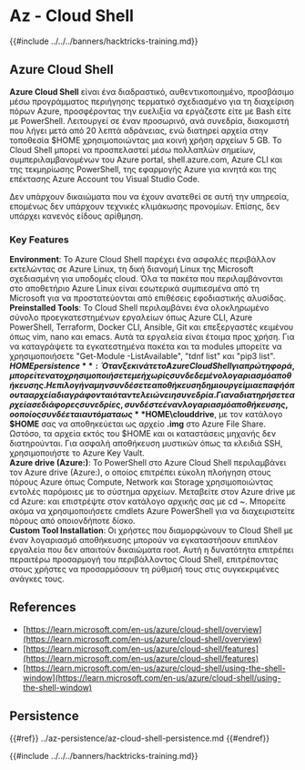# Az - Cloud Shell

{{#include ../../../banners/hacktricks-training.md}}

## Azure Cloud Shell

**Azure Cloud Shell** είναι ένα διαδραστικό, αυθεντικοποιημένο, προσβάσιμο μέσω προγράμματος περιήγησης τερματικό σχεδιασμένο για τη διαχείριση πόρων Azure, προσφέροντας την ευελιξία να εργάζεστε είτε με Bash είτε με PowerShell. Λειτουργεί σε έναν προσωρινό, ανά συνεδρία, διακομιστή που λήγει μετά από 20 λεπτά αδράνειας, ενώ διατηρεί αρχεία στην τοποθεσία $HOME χρησιμοποιώντας μια κοινή χρήση αρχείων 5 GB. Το Cloud Shell μπορεί να προσπελαστεί μέσω πολλαπλών σημείων, συμπεριλαμβανομένων του Azure portal, shell.azure.com, Azure CLI και της τεκμηρίωσης PowerShell, της εφαρμογής Azure για κινητά και της επέκτασης Azure Account του Visual Studio Code.

Δεν υπάρχουν δικαιώματα που να έχουν ανατεθεί σε αυτή την υπηρεσία, επομένως δεν υπάρχουν τεχνικές κλιμάκωσης προνομίων. Επίσης, δεν υπάρχει κανενός είδους αρίθμηση.

### Key Features

**Environment**: Το Azure Cloud Shell παρέχει ένα ασφαλές περιβάλλον εκτελώντας σε Azure Linux, τη δική διανομή Linux της Microsoft σχεδιασμένη για υποδομές cloud. Όλα τα πακέτα που περιλαμβάνονται στο αποθετήριο Azure Linux είναι εσωτερικά συμπιεσμένα από τη Microsoft για να προστατεύονται από επιθέσεις εφοδιαστικής αλυσίδας.  
**Preinstalled Tools**: Το Cloud Shell περιλαμβάνει ένα ολοκληρωμένο σύνολο προεγκατεστημένων εργαλείων όπως Azure CLI, Azure PowerShell, Terraform, Docker CLI, Ansible, Git και επεξεργαστές κειμένου όπως vim, nano και emacs. Αυτά τα εργαλεία είναι έτοιμα προς χρήση. Για να καταγράψετε τα εγκατεστημένα πακέτα και τα modules μπορείτε να χρησιμοποιήσετε "Get-Module -ListAvailable", "tdnf list" και "pip3 list".  
**$HOME persistence**: Όταν ξεκινάτε το Azure Cloud Shell για πρώτη φορά, μπορείτε να το χρησιμοποιήσετε με ή χωρίς συνδεδεμένο λογαριασμό αποθήκευσης. Η επιλογή να μην συνδέσετε αποθήκευση δημιουργεί μια επαφή όπου τα αρχεία διαγράφονται όταν τελειώνει η συνεδρία. Για να διατηρήσετε αρχεία σε διάφορες συνεδρίες, συνδέστε έναν λογαριασμό αποθήκευσης, ο οποίος συνδέεται αυτόματα ως **$HOME\clouddrive**, με τον κατάλογο **$HOME** σας να αποθηκεύεται ως αρχείο **.img** στο Azure File Share. Ωστόσο, τα αρχεία εκτός του $HOME και οι καταστάσεις μηχανής δεν διατηρούνται. Για ασφαλή αποθήκευση μυστικών όπως τα κλειδιά SSH, χρησιμοποιήστε το Azure Key Vault.  
**Azure drive (Azure:)**: Το PowerShell στο Azure Cloud Shell περιλαμβάνει τον Azure drive (Azure:), ο οποίος επιτρέπει εύκολη πλοήγηση στους πόρους Azure όπως Compute, Network και Storage χρησιμοποιώντας εντολές παρόμοιες με το σύστημα αρχείων. Μεταβείτε στον Azure drive με cd Azure: και επιστρέψτε στον κατάλογο αρχικής σας με cd ~. Μπορείτε ακόμα να χρησιμοποιήσετε cmdlets Azure PowerShell για να διαχειριστείτε πόρους από οποιονδήποτε δίσκο.  
**Custom Tool Installation**: Οι χρήστες που διαμορφώνουν το Cloud Shell με έναν λογαριασμό αποθήκευσης μπορούν να εγκαταστήσουν επιπλέον εργαλεία που δεν απαιτούν δικαιώματα root. Αυτή η δυνατότητα επιτρέπει περαιτέρω προσαρμογή του περιβάλλοντος Cloud Shell, επιτρέποντας στους χρήστες να προσαρμόσουν τη ρύθμισή τους στις συγκεκριμένες ανάγκες τους.

## References

- [https://learn.microsoft.com/en-us/azure/cloud-shell/overview](https://learn.microsoft.com/en-us/azure/cloud-shell/overview)
- [https://learn.microsoft.com/en-us/azure/cloud-shell/features](https://learn.microsoft.com/en-us/azure/cloud-shell/features)
- [https://learn.microsoft.com/en-us/azure/cloud-shell/using-the-shell-window](https://learn.microsoft.com/en-us/azure/cloud-shell/using-the-shell-window)

## Persistence

{{#ref}}
../az-persistence/az-cloud-shell-persistence.md
{{#endref}}

{{#include ../../../banners/hacktricks-training.md}}
